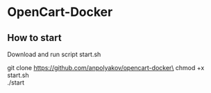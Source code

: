 # OpenCart-Docker

## How to start

Download and run script start.sh

git clone https://github.com/anpolyakov/opencart-docker\
chmod +x start.sh\
./start
